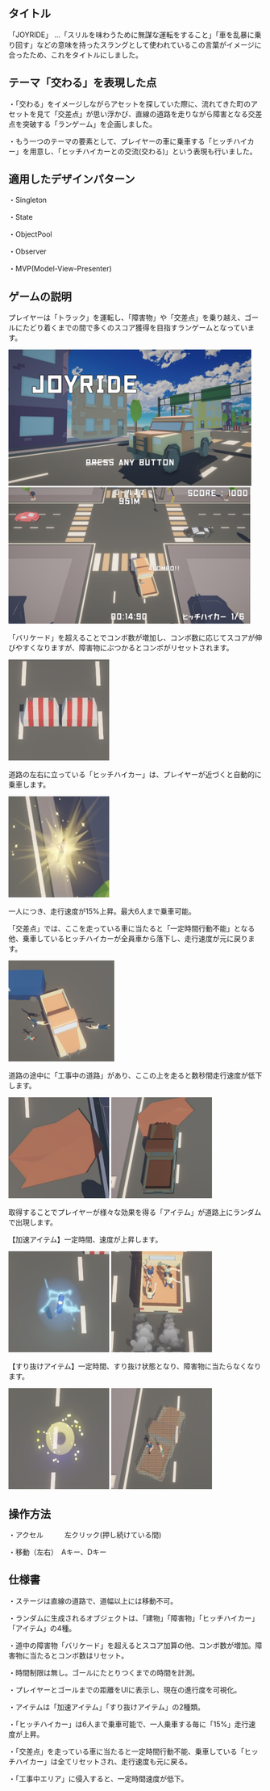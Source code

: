 ## タイトル
「JOYRIDE」
…「スリルを味わうために無謀な運転をすること」「車を乱暴に乗り回す」などの意味を持ったスラングとして使われているこの言葉がイメージに合ったため、これをタイトルにしました。

## テーマ「交わる」を表現した点
・「交わる」をイメージしながらアセットを探していた際に、流れてきた町のアセットを見て「交差点」が思い浮かび、直線の道路を走りながら障害となる交差点を突破する「ランゲーム」を企画しました。

・もう一つのテーマの要素として、プレイヤーの車に乗車する「ヒッチハイカー」を用意し、「ヒッチハイカーとの交流(交わる)」という表現も行いました。

## 適用したデザインパターン
・Singleton

・State

・ObjectPool

・Observer

・MVP(Model-View-Presenter)

## ゲームの説明
プレイヤーは「トラック」を運転し、「障害物」や「交差点」を乗り越え、ゴールにたどり着くまでの間で多くのスコア獲得を目指すランゲームとなっています。

<img src="./JOYRIDE_SS/スクリーンショット 2023-09-27 154408.jpg" width="px480" height="270px"></img>
<img src="./JOYRIDE_SS/スクリーンショット 2023-09-27 153834.jpg" width="px480" height="270px"></img>

「バリケード」を超えることでコンボ数が増加し、コンボ数に応じてスコアが伸びやすくなりますが、障害物にぶつかるとコンボがリセットされます。

<img src="./JOYRIDE_SS/スクリーンショット 2023-09-27 141457.jpg" width="200px" height="200px"></img>

道路の左右に立っている「ヒッチハイカー」は、プレイヤーが近づくと自動的に乗車します。

<img src="./JOYRIDE_SS/スクリーンショット 2023-09-27 141231.jpg" width="200px" height="200px"></img>

一人につき、走行速度が15%上昇。最大6人まで乗車可能。

「交差点」では、ここを走っている車に当たると「一定時間行動不能」となる他、乗車しているヒッチハイカーが全員車から落下し、走行速度が元に戻ります。

<img src="./JOYRIDE_SS/スクリーンショット 2023-09-27 153640.jpg" width="px200" height="200px"></img>

道路の途中に「工事中の道路」があり、ここの上を走ると数秒間走行速度が低下します。

<img src="./JOYRIDE_SS/スクリーンショット 2023-09-27 141255.jpg" width="200px" height="200px"></img>
<img src="./JOYRIDE_SS/スクリーンショット 2023-09-27 154829.jpg" width="200px" height="200px"></img>

取得することでプレイヤーが様々な効果を得る「アイテム」が道路上にランダムで出現します。

【加速アイテム】一定時間、速度が上昇します。

<img src="./JOYRIDE_SS/スクリーンショット 2023-09-27 141158.jpg" width="200px" height="200px"></img>
<img src="./JOYRIDE_SS/スクリーンショット 2023-09-27 141632.jpg" width="200px" height="200px"></img>

【すり抜けアイテム】一定時間、すり抜け状態となり、障害物に当たらなくなります。

<img src="./JOYRIDE_SS/スクリーンショット 2023-09-27 141003.jpg" width="200px" height="200px"></img>
<img src="./JOYRIDE_SS/スクリーンショット 2023-09-27 141125.jpg" width="200px" height="200px"></img>

## 操作方法
・アクセル　　　左クリック(押し続けている間)

・移動（左右）　Aキー、Dキー

## 仕様書
・ステージは直線の道路で、道幅以上には移動不可。

・ランダムに生成されるオブジェクトは、「建物」「障害物」「ヒッチハイカー」「アイテム」の4種。

・道中の障害物「バリケード」を超えるとスコア加算の他、コンボ数が増加。障害物に当たるとコンボ数はリセット。

・時間制限は無し。ゴールにたとりつくまでの時間を計測。

・プレイヤーとゴールまでの距離をUIに表示し、現在の進行度を可視化。

・アイテムは「加速アイテム」「すり抜けアイテム」の2種類。

 ・「ヒッチハイカー」は6人まで乗車可能で、一人乗車する毎に「15%」走行速度が上昇。
 
・「交差点」を走っている車に当たると一定時間行動不能、乗車している「ヒッチハイカー」は全てリセットされ、走行速度も元に戻る。

・「工事中エリア」に侵入すると、一定時間速度が低下。
